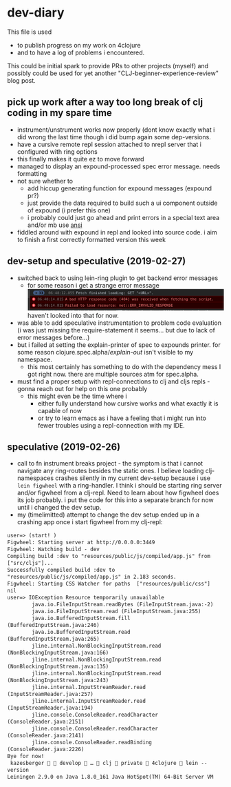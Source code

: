 # dev-diary

This file is used 

* to publish progress on my work on 4clojure 
* and to have a log of problems i encountered.

This could be initial spark to provide PRs to other projects (myself) and possibly could be used for yet another "CLJ-beginner-experience-review" blog post.

## pick up work after a way too long break of clj coding in my spare time

* instrument/unstrument works now properly (dont know exactly what i did wrong the last time though i did bump again some dep-versions.
* have a cursive remote repl session attached to nrepl server that i configured with ring options
* this finally makes it quite ez to move forward
* managed to display an expound-processed spec error message. needs formatting
* not sure whether to
    * add hiccup generating function for expound messages (expound pr?)
    * just provide the data required to build such a ui component outside of expound (i prefer this one)
    * i probably could just go ahead and print errors in a special text area and/or mb use [ansi](https://github.com/lambdaisland/ansi)
* fiddled around with expound in repl and looked into source code. i aim to finish a first correctly formatted version this week


## dev-setup and speculative (2019-02-27)

* switched back to using lein-ring plugin to get backend error messages
    * for some reason i get a strange error message <br>![](issues/issue-404-on-unknown-resource.png) haven't looked into that for now. 
* was able to add speculative instrumentation to problem code evaluation (i was just missing the require-statement it seems... but due to lack of error messages before...)
* but i failed at setting the explain-printer of spec to expounds printer. for some reason clojure.spec.alpha/*explain-out* isn't visible to my namespace. 
    * this most certainly has something to do with the dependency mess I got right now. there are multiple sources atm for spec.alpha.
* must find a proper setup with repl-connections to clj and cljs repls - gonna reach out for help on this one probably
    * this might even be the time where i 
        * either fully understand how cursive works and what exactly it is capable of now
        * or try to learn emacs as i have a feeling that i might run into fewer troubles using a repl-connection with my IDE.

## speculative (2019-02-26)

* call to fn instrument breaks project - the symptom is that i cannot navigate any ring-routes besides the static ones.
I believe loading clj-namespaces crashes silently in my current dev-setup because i use `lein figwheel` with a ring-handler. I think i should be starting ring server and/or figwheel from a clj-repl. Need to learn about how figwheel does its job probably. i put the code for this into a separate branch for now until i changed the dev setup.
* my (timelimitted) attempt to change the dev setup ended up in a crashing app once i start figwheel from my clj-repl:
```
user=> (start! )
Figwheel: Starting server at http://0.0.0.0:3449
Figwheel: Watching build - dev
Compiling build :dev to "resources/public/js/compiled/app.js" from ["src/cljs"]...
Successfully compiled build :dev to "resources/public/js/compiled/app.js" in 2.183 seconds.
Figwheel: Starting CSS Watcher for paths  ["resources/public/css"]
nil
user=> IOException Resource temporarily unavailable
        java.io.FileInputStream.readBytes (FileInputStream.java:-2)
        java.io.FileInputStream.read (FileInputStream.java:255)
        java.io.BufferedInputStream.fill (BufferedInputStream.java:246)
        java.io.BufferedInputStream.read (BufferedInputStream.java:265)
        jline.internal.NonBlockingInputStream.read (NonBlockingInputStream.java:166)
        jline.internal.NonBlockingInputStream.read (NonBlockingInputStream.java:135)
        jline.internal.NonBlockingInputStream.read (NonBlockingInputStream.java:243)
        jline.internal.InputStreamReader.read (InputStreamReader.java:257)
        jline.internal.InputStreamReader.read (InputStreamReader.java:194)
        jline.console.ConsoleReader.readCharacter (ConsoleReader.java:2151)
        jline.console.ConsoleReader.readCharacter (ConsoleReader.java:2141)
        jline.console.ConsoleReader.readBinding (ConsoleReader.java:2226)
Bye for now!
 kazesberger   develop  …  clj  private  4clojure  lein --version
Leiningen 2.9.0 on Java 1.8.0_161 Java HotSpot(TM) 64-Bit Server VM

```

